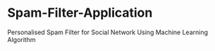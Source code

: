 # Spam-Filter-Application
Personalised Spam Filter for Social Network Using Machine Learning Algorithm
